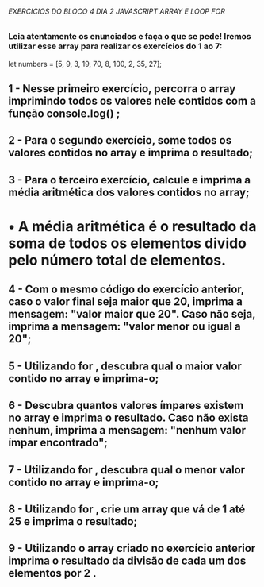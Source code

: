 ###### EXERCICIOS DO BLOCO 4 DIA 2 JAVASCRIPT ARRAY E LOOP FOR

### Leia atentamente os enunciados e faça o que se pede! Iremos utilizar esse array para realizar os exercícios do 1 ao 7:

let numbers = [5, 9, 3, 19, 70, 8, 100, 2, 35, 27];

## 1 - Nesse primeiro exercício, percorra o array imprimindo todos os valores nele contidos com a função console.log() ;

## 2 - Para o segundo exercício, some todos os valores contidos no array e imprima o resultado;

## 3 - Para o terceiro exercício, calcule e imprima a média aritmética dos valores contidos no array;

#  • A média aritmética é o resultado da soma de todos os elementos divido pelo número total de elementos.

## 4 - Com o mesmo código do exercício anterior, caso o valor final seja maior que 20, imprima a mensagem: "valor maior que 20". Caso não seja, imprima a mensagem: "valor menor ou igual a 20";

## 5 - Utilizando for , descubra qual o maior valor contido no array e imprima-o;

## 6 - Descubra quantos valores ímpares existem no array e imprima o resultado. Caso não exista nenhum, imprima a mensagem: "nenhum valor ímpar encontrado";

## 7 - Utilizando for , descubra qual o menor valor contido no array e imprima-o;

## 8 - Utilizando for , crie um array que vá de 1 até 25 e imprima o resultado;

## 9 - Utilizando o array criado no exercício anterior imprima o resultado da divisão de cada um dos elementos por 2 .
